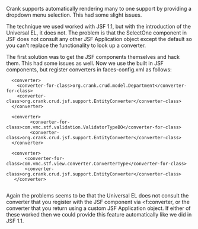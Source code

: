 Crank supports automatically rendering many to one support by providing a dropdown menu selection. This had some slight issues.

The technique we used worked with JSF 1.1, but with the introduction of the Universal EL, it does not. The problem is that the SelectOne component in JSF does not consult any other JSF Application object except the default so you can't replace the functionality to look up a converter.

The first solution was to get the JSF components themselves and hack them. This had some issues as well. Now we use the built in JSF components, but register converters in faces-config.xml as follows:

```
  <converter>
  	<converter-for-class>org.crank.crud.model.Department</converter-for-class>
  	<converter-class>org.crank.crud.jsf.support.EntityConverter</converter-class>
  </converter>

  <converter>
         <converter-for-class>com.vmc.stf.validation.ValidatorTypeBO</converter-for-class>
         <converter-class>org.crank.crud.jsf.support.EntityConverter</converter-class>
  </converter>
	
  <converter>
       <converter-for-class>com.vmc.stf.view.converter.ConverterType</converter-for-class>
       <converter-class>org.crank.crud.jsf.support.EntityConverter</converter-class>
   </converter>


```

Again the problems seems to be that the Universal EL does not consult the converter that you register with the JSF component via <f:converter, or the converter that you return using a custom JSF Application object. If either of these worked then we could provide this feature automatically like we did in JSF 1.1.